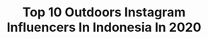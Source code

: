 ---
title: Top 10 Outdoors Instagram Influencers In Indonesia In 2020
description: >-
  Find top outdoors Instagram influencers in Indonesia in 2020. Most popular hashtags: #outdoors #indonesia #stayathome #memories.
platform: Instagram
profiles:
  - username: "folkindonesia"
    fullname: >-
      FOLK INDONESIA
    location: "Indonesia"
    followers: 555989
    engagement: 220
    commentsToLikes: 0.008698
    id: ck138gh5eg46d0i19b2jnm65y
    verified: false
    hashtags: "#dirumahaja, #jagajarakaman, #stayathome, #bersatulawancovid19"
  - username: "serafinapekkalla"
    fullname: >-
      Virginija Risteska
    location: "Indonesia"
    followers: 2759
    engagement: 2480
    commentsToLikes: 0.108405
    id: ck6u24pjppp3v0j71dfnjljk0
    verified: false
    hashtags: "#cretegreece, #virginiawoolf, #alicecosplay, #passiontravel"
  - username: "ghaatilover"
    fullname: >-
      Payal Sewani
    location: "Indonesia"
    followers: 80577
    engagement: 146
    commentsToLikes: 0.056636
    id: ck139vrkxnd1l0i190cx5b532
    verified: false
    hashtags: "#homesweethome, #indianwedding, #sparkle, #kurti"
  - username: "idha019"
    fullname: >-
      𝓘𝓭𝓱𝓪𝓪
    location: "Indonesia"
    followers: 6522
    engagement: 939
    commentsToLikes: 0.039306
    id: ckap2rz0v02a30i786t10di96
    verified: false
    hashtags: "#koreanstyle, #photooftheday, #magelangeksplore, #beautifulgirls"
  - username: "kalistaiskandar"
    fullname: >-
      Kalista Iskandar
    location: "Indonesia"
    followers: 59460
    engagement: 1027
    commentsToLikes: 0.020662
    id: ck8t030avqnr20j78j3hldo72
    verified: false
    hashtags: "#makeup, #potd, #fashionista, #covid19"
  - username: "treyytan"
    fullname: >-
      TRAVEL 🐺 | TREY Y. TAN †
    location: "Indonesia"
    followers: 2602
    engagement: 1936
    commentsToLikes: 0.105053
    id: ck6tjs5ei3bfg0j71xmkdow6x
    verified: false
    hashtags: "#outdoors, #prosperity, #ireland, #city"
  - username: "martyna.chomacka"
    fullname: >-
      Martyna Chomacka MasterChef
    location: "Indonesia"
    followers: 26388
    engagement: 458
    commentsToLikes: 0.019558
    id: ck0u642yd10ed0i19u6j5yys1
    verified: false
    hashtags: "#dziendobrytvn, #nusapenida, #tattoogirls, #tropicalisland"
  - username: "alfiyann27"
    fullname: >-
      Wonosobo || Semarang
    location: "Indonesia"
    followers: 6194
    engagement: 1858
    commentsToLikes: 0.095430
    id: ck6ub976r87vp0j71ite4kk2o
    verified: false
    hashtags: "#indomountain, #vcso, #pakuwaja, #workout"
  - username: "haibudy"
    fullname: >-
      sobar budi amanu (sim)
    location: "Indonesia"
    followers: 6225
    engagement: 1054
    commentsToLikes: 0.087292
    id: ck14jw4i1mhj90i19tmc351ao
    verified: false
    hashtags: "#etnik, #pictureoftheday, #hitzhuman, #lightroomedits"
  - username: "jazzy.la.travel.mama"
    fullname: >-
      Travel and Motherhood
    location: "Indonesia"
    followers: 18064
    engagement: 285
    commentsToLikes: 0.204407
    id: ck5ci1zvprv0c0i11a9vh22wt
    verified: false
    hashtags: "#hotelreview, #styleinspo, #toddlerdrinks, #muminspo"
---